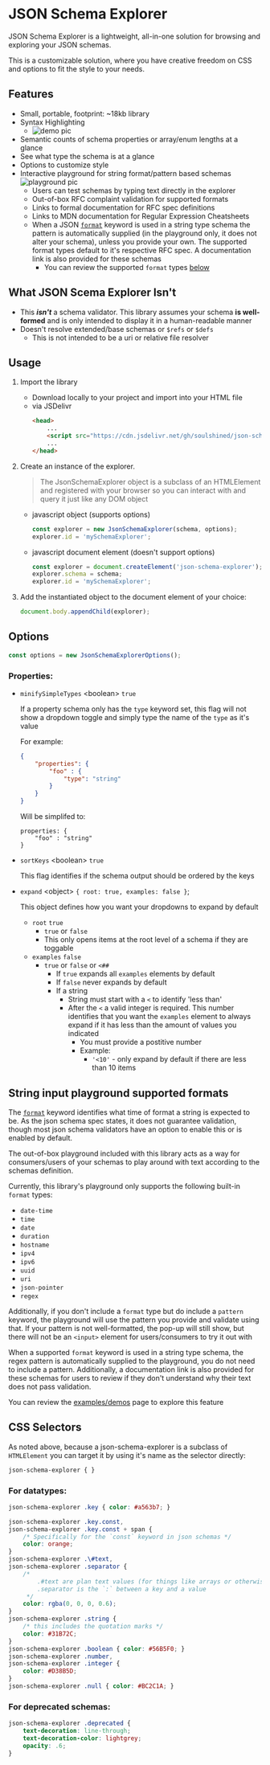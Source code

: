 # JSON Schema Explorer
JSON Schema Explorer is a lightweight, all-in-one solution for browsing and exploring your JSON schemas.

This is a customizable solution, where you have creative freedom on CSS and options to fit the style to your needs.

## Features
- Small, portable, footprint: ~18kb library
- Syntax Highlighting
    - ![demo pic](./example/images/demo.png)
- Semantic counts of schema properties or array/enum lengths at a glance
- See what type the schema is at a glance
- Options to customize style
- Interactive playground for string format/pattern based schemas
    ![playground pic](./example/images/playground.png)
    - Users can test schemas by typing text directly in the explorer
    - Out-of-box RFC complaint validation for supported formats
    - Links to formal documentation for RFC spec definitions
    - Links to MDN documentation for Regular Expression Cheatsheets
    - When a JSON [`format`](https://json-schema.org/understanding-json-schema/reference/string.html#id7) keyword is used in a string type schema the pattern is automatically supplied (in the playground only, it does not alter your schema), unless you provide your own. The supported format types default to it's respective RFC spec. A documentation link is also provided for these schemas
        - You can review the supported `format` types [below](#String-input-playground-supported-formats)

## What JSON Scema Explorer **Isn't**
- This ***isn't*** a schema validator. This library assumes your schema __is well-formed__ and is only intended to display it in a human-readable manner
- Doesn't resolve extended/base schemas or `$refs` or `$defs`
    - This is not intended to be a uri or relative file resolver

## Usage

1) Import the library
    - Download locally to your project and import into your HTML file
    - via JSDelivr
        ```html
        <head>
            ...
            <script src="https://cdn.jsdelivr.net/gh/soulshined/json-schema-explorer@<version number>/dist/JsonSchemaExplorer.min.js"></script>
            ...
        </head>
        ```
2) Create an instance of the explorer.
    > The JsonSchemaExplorer object is a subclass of an HTMLElement and registered with your browser so you can interact with and query it just like any DOM object

    - javascript object (supports options)
        ```js
        const explorer = new JsonSchemaExplorer(schema, options);
        explorer.id = 'mySchemaExplorer';
        ```
    - javascript document element (doesn't support options)
        ```js
        const explorer = document.createElement('json-schema-explorer');
        explorer.schema = schema;
        explorer.id = 'mySchemaExplorer';
        ```
3) Add the instantiated object to the document element of your choice:
    ```js
    document.body.appendChild(explorer);
    ```

## Options
```js
const options = new JsonSchemaExplorerOptions();
```

### Properties:
- `minifySimpleTypes` &lt;boolean&gt; `true`

    If a property schema only has the `type` keyword set, this flag will not show a dropdown toggle and simply type the name of the `type` as it's value

    For example:

    ```json
    {
        "properties": {
            "foo" : {
                "type": "string"
            }
        }
    }
    ```

    Will be simplifed to:
    ```
    properties: {
        "foo" : "string"
    }
- `sortKeys` &lt;boolean&gt; `true`

    This flag identifies if the schema output should be ordered by the keys

- `expand` &lt;object&gt; `{ root: true, examples: false }`;

    This object defines how you want your dropdowns to expand by default

    - `root` `true`
        - `true` or `false`
        - This only opens items at the root level of a schema if they are toggable
    - `examples` `false`
        - `true` or `false` or `<##`
            - If `true` expands all `examples` elements by default
            - If `false` never expands by default
            - If a string
                - String must start with a `<` to identify 'less than'
                - After the `<` a valid integer is required. This number identifies that you want the `examples` element to always expand if it has less than the amount of values you indicated
                    - You must provide a postitive number
                    - Example:
                        - `'<10'` - only expand by default if there are less than 10 items

## String input playground supported formats

The [`format`](https://json-schema.org/understanding-json-schema/reference/string.html#id7) keyword identifies what time of format a string is expected to be. As the json schema spec states, it does not guarantee validation, though most json schema validators have an option to enable this or is enabled by default.

The out-of-box playground included with this library acts as a way for consumers/users of your schemas to play around with text according to the schemas definition.

Currently, this library's playground only supports the following built-in `format` types:

- `date-time`
- `time`
- `date`
- `duration`
- `hostname`
- `ipv4`
- `ipv6`
- `uuid`
- `uri`
- `json-pointer`
- `regex`

Additionally, if you don't include a `format` type but do include a `pattern` keyword, the playground will use the pattern you provide and validate using that. If your pattern is not well-formatted, the pop-up will still show, but there will not be an `<input>` element for users/consumers to try it out with

When a supported `format` keyword is used in a string type schema, the regex pattern is automatically supplied to the playground, you do not need to include a pattern. Additionally, a documentation link is also provided for these schemas for users to review if they don't understand why their text does not pass validation.

You can review the [examples/demos](./example/index.html) page to explore this feature

## CSS Selectors

As noted above, because a json-schema-explorer is a subclass of `HTMLElement` you can target it by using it's name as the selector directly:

```css
json-schema-explorer { }
```

### For datatypes:

```css
json-schema-explorer .key { color: #a563b7; }

json-schema-explorer .key.const,
json-schema-explorer .key.const + span {
    /* Specifically for the `const` keyword in json schemas */
    color: orange;
}
json-schema-explorer .\#text,
json-schema-explorer .separator {
    /*
        .#text are plan text values (for things like arrays or otherwise)
        .separator is the `:` between a key and a value
     */
    color: rgba(0, 0, 0, 0.6);
}
json-schema-explorer .string {
    /* this includes the quotation marks */
    color: #31B72C;
}
json-schema-explorer .boolean { color: #56B5F0; }
json-schema-explorer .number,
json-schema-explorer .integer {
    color: #D38B5D;
}
json-schema-explorer .null { color: #BC2C1A; }
```

### For deprecated schemas:
```css
json-schema-explorer .deprecated {
    text-decoration: line-through;
    text-decoration-color: lightgrey;
    opacity: .6;
}
```